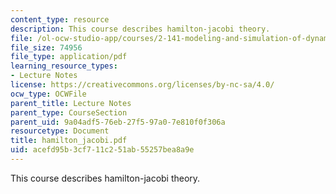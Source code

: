 ```yaml
---
content_type: resource
description: This course describes hamilton-jacobi theory.
file: /ol-ocw-studio-app/courses/2-141-modeling-and-simulation-of-dynamic-systems-fall-2006/acefd95b3cf711c251ab55257bea8a9e_hamilton_jacobi.pdf
file_size: 74956
file_type: application/pdf
learning_resource_types:
- Lecture Notes
license: https://creativecommons.org/licenses/by-nc-sa/4.0/
ocw_type: OCWFile
parent_title: Lecture Notes
parent_type: CourseSection
parent_uid: 9a04adf5-76eb-27f5-97a0-7e810f0f306a
resourcetype: Document
title: hamilton_jacobi.pdf
uid: acefd95b-3cf7-11c2-51ab-55257bea8a9e
---
```

This course describes hamilton-jacobi theory.